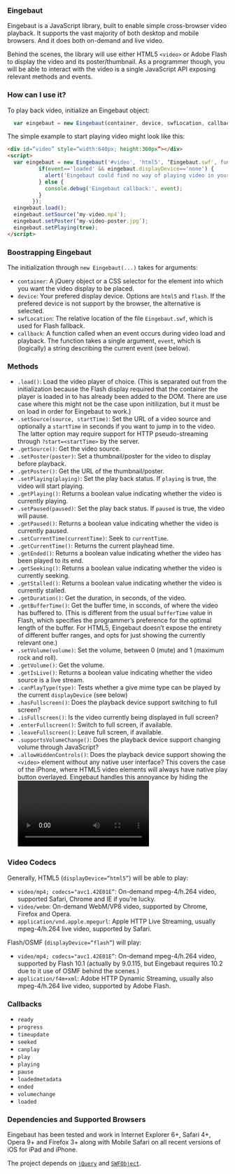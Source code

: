 ### Eingebaut

Eingebaut is a JavaScript library, built to enable simple cross-browser video playback. It supports the vast majority of both desktop and mobile browsers. And it does both on-demand and live video.

Behind the scenes, the library will use either HTML5 `<video>` or Adobe Flash to display the video and its poster/thumbnail. As a programmer though, you will be able to interact with the video is a single JavaScript API exposing relevant methods and events.

### How can I use it?

To play back video, initialize an Eingebaut object:

```javascript
  var eingebaut = new Eingebaut(container, device, swfLocation, callback);
```

The simple example to start playing video might look like this:

```html
<div id=“video” style=“width:640px; height:360px”></div>
<script>
  var eingebaut = new Eingebaut('#video', 'html5', ‘Eingebaut.swf', function(event){
          if(event=='loaded' && eingebaut.displayDevice=='none') {
            alert('Eingebaut could find no way of playing video in your browser');
          } else {
            console.debug('Eingebaut callback:', event);
          }
        });
  eingebaut.load();
  eingebaut.setSource(‘my-video.mp4’);
  eingebaut.setPoster(‘my-video-poster.jpg’);
  eingebaut.setPlaying(true);
</script>
```

### Boostrapping Eingebaut

The initialization through `new Eingebaut(...)` takes for arguments:

* `container`: A jQuery object or a CSS selector for the element into which you want the video display to be placed. 
* `device`: Your prefered display device. Options are `html5` and `flash`. If the prefered device is not support by the browser, the alternative is selected.
* `swfLocation`: The relative location of the file `Eingebaut.swf`, which is used for Flash fallback.
* `callback`: A function called when an event occurs during video load and playback. The function takes a single argument, `event`, which is (logically) a string describing the current event (see below).

### Methods

* `.load()`: Load the video player of choice. (This is separated out from the initialization because the Flash display required that the container the player is loaded in to has already been added to the DOM. There are use case where this might not be the case upon initilization, but it must be on load in order for Eingebaut to work.)
* `.setSource(source, startTime)`: Set the URL of a video source and optionally a `startTime` in seconds if you want to jump in to the video. The latter option may require support for HTTP pseudo-streaming through `?start=<startTime>` by the server.
* `.getSource()`: Get the video source.
* `.setPoster(poster)`: Set a thumbnail/poster for the video to display before playback.
* `.getPoster()`: Get the URL of the thumbnail/poster.
* `.setPlaying(playing)`: Set the play back status. If `playing` is true, the video will start playing.
* `.getPlaying()`: Returns a boolean value indicating whether the video is currently playing.
* `.setPaused(paused)`: Set the play back status. If `paused` is true, the video will pause.
* `.getPaused()`: Returns a boolean value indicating whether the video is currently paused.
* `.setCurrentTime(currentTime)`: Seek to `currentTime`.
* `.getCurrentTime()`: Returns the current playhead time.
* `.getEnded()`: Returns a boolean value indicating whether the video has been played to its end. 
* `.getSeeking()`: Returns a boolean value indicating whether the video is currently seeking.
* `.getStalled()`: Returns a boolean value indicating whether the video is currently stalled.
* `.getDuration()`: Get the duration, in seconds, of the video.
* `.getBufferTime()`: Get the buffer time, in scconds, of where the video has buffered to. (This is different from the usual `bufferTime` value in Flash, which specifies the programmer’s preference for the optimal length of the buffer. For HTML5, Eingebaut doesn’t expose the entirety of different buffer ranges, and opts for just showing the currently relevant one.)
* `.setVolume(volume)`: Set the volume, between 0 (mute) and 1 (maximum rock and roll).
* `.getVolume()`: Get the volume.
* `.getIsLive()`: Returns a boolean value indicating whether the video source is a live stream.
* `.canPlayType(type)`: Tests whether a give mime type can be played by the current `displayDevice` (see below)
* `.hasFullscreen()`: Does the playback device support switching to full screen?
* `.isFullscreen()`: Is the video currently being displayed in full screen?
* `.enterFullscreen()`: Switch to full screen, if available. 
* `.leaveFullscreen()`: Leave full screen, if available. 
* `.supportsVolumeChange()`: Does the playback device support changing volume through JavaScript?
* `.allowHiddenControls()`: Does the playback device support showing the `<video>` element without any native user interface? This covers the case of the iPhone, where HTML5 video elements will always have native play button overlayed. Eingebaut handles this annoyance by hiding the <video> element until playback, and is instead just showing the specified poster through a normal `<img>`.

### Video Codecs
Generally, HTML5 (`displayDevice=“html5”`) will be able to play:

* `video/mp4; codecs="avc1.42E01E”`: On-demand mpeg-4/h.264 video, supported Safari, Chrome and IE if you’re lucky.
* `video/webm`: On-demand WebM/VP8 video, supported by Chrome, Firefox and Opera.
* `application/vnd.apple.mpegurl`: Apple HTTP Live Streaming, usually mpeg-4/h.264 live video, supported by Safari.

Flash/OSMF (`displayDevice=“flash”`) will play:

* `video/mp4; codecs="avc1.42E01E”`: On-demand mpeg-4/h.264 video, supported by Flash 10.1 (actually by 9.0.115, but Eingebaut requires 10.2 due to it use of OSMF behind the scenes.)
* `application/f4m+xml`: Adobe HTTP Dynamic Streaming, usually also mpeg-4/h.264 live video, supported by Adobe Flash.


### Callbacks

* `ready`
* `progress`
* `timeupdate`
* `seeked`
* `canplay`
* `play`
* `playing`
* `pause`
* `loadedmetadata`
* `ended`
* `volumechange` 
* `loaded`

### Dependencies and Supported Browsers

Eingebaut has been tested and work in Internet Explorer 6+, Safari 4+, Opera 9+ and Firefox 3+ along with Mobile Safari on all recent versions of iOS for iPad and iPhone.

The project depends on [`jQuery`](http://jquery.com/) and [`SWFObject`](http://code.google.com/p/swfobject/).
